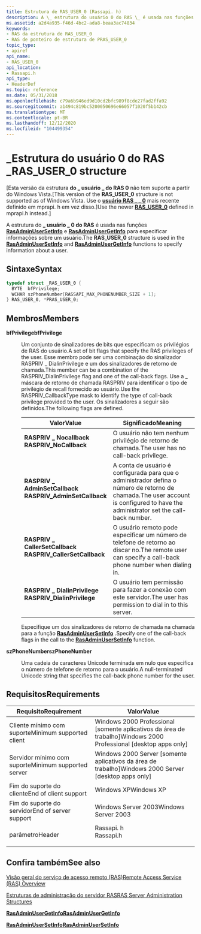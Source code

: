 ```yaml
---
title: Estrutura de RAS_USER_0 (Rassapi. h)
description: A \_ estrutura do usuário 0 do RAS \_ é usada nas funções RasAdminUserSetInfo e RasAdminUserGetInfo para especificar informações sobre um usuário.
ms.assetid: a2d4a935-f46d-4bc2-ada8-beaa3ac74834
keywords:
- RAS da estrutura de RAS_USER_0
- RAS de ponteiro de estrutura de PRAS_USER_0
topic_type:
- apiref
api_name:
- RAS_USER_0
api_location:
- Rassapi.h
api_type:
- HeaderDef
ms.topic: reference
ms.date: 05/31/2018
ms.openlocfilehash: c79a6b946ed9d10cd2bfc989f8cde27fad2ffa92
ms.sourcegitcommit: a1494c819bc5200050696e66057f1020f5b142cb
ms.translationtype: MT
ms.contentlocale: pt-BR
ms.lasthandoff: 12/12/2020
ms.locfileid: "104499354"
---
```

# <a name="ras_user_0-structure"></a><span data-ttu-id="63631-105">\_Estrutura do usuário 0 do RAS \_</span><span class="sxs-lookup"><span data-stu-id="63631-105">RAS\_USER\_0 structure</span></span>

<span data-ttu-id="63631-106">\[Esta versão da estrutura **do \_ usuário \_ do RAS 0** não tem suporte a partir do Windows Vista.</span><span class="sxs-lookup"><span data-stu-id="63631-106">\[This version of the **RAS\_USER\_0** structure is not supported as of Windows Vista.</span></span> <span data-ttu-id="63631-107">Use o [**usuário RAS \_ \_ 0**](/windows/desktop/api/Mprapi/ns-mprapi-ras_user_0) mais recente definido em mprapi. h em vez disso.\]</span><span class="sxs-lookup"><span data-stu-id="63631-107">Use the newer [**RAS\_USER\_0**](/windows/desktop/api/Mprapi/ns-mprapi-ras_user_0) defined in mprapi.h instead.\]</span></span>

<span data-ttu-id="63631-108">A estrutura do **\_ usuário \_ 0 do RAS** é usada nas funções [**RasAdminUserSetInfo**](rasadminusersetinfo.md) e [**RasAdminUserGetInfo**](rasadminusergetinfo.md) para especificar informações sobre um usuário.</span><span class="sxs-lookup"><span data-stu-id="63631-108">The **RAS\_USER\_0** structure is used in the [**RasAdminUserSetInfo**](rasadminusersetinfo.md) and [**RasAdminUserGetInfo**](rasadminusergetinfo.md) functions to specify information about a user.</span></span>

## <a name="syntax"></a><span data-ttu-id="63631-109">Sintaxe</span><span class="sxs-lookup"><span data-stu-id="63631-109">Syntax</span></span>


```C++
typedef struct _RAS_USER_0 {
  BYTE  bfPrivilege;
  WCHAR szPhoneNumber[RASSAPI_MAX_PHONENUMBER_SIZE + 1];
} RAS_USER_0, *PRAS_USER_0;
```



## <a name="members"></a><span data-ttu-id="63631-110">Membros</span><span class="sxs-lookup"><span data-stu-id="63631-110">Members</span></span>

<dl> <dt>

<span data-ttu-id="63631-111">**bfPrivilege**</span><span class="sxs-lookup"><span data-stu-id="63631-111">**bfPrivilege**</span></span>
</dt> <dd>

<span data-ttu-id="63631-112">Um conjunto de sinalizadores de bits que especificam os privilégios de RAS do usuário.</span><span class="sxs-lookup"><span data-stu-id="63631-112">A set of bit flags that specify the RAS privileges of the user.</span></span> <span data-ttu-id="63631-113">Esse membro pode ser uma combinação do sinalizador RASPRIV \_ DialinPrivilege e um dos sinalizadores de retorno de chamada.</span><span class="sxs-lookup"><span data-stu-id="63631-113">This member can be a combination of the RASPRIV\_DialinPrivilege flag and one of the call-back flags.</span></span> <span data-ttu-id="63631-114">Use a \_ máscara de retorno de chamada RASPRIV para identificar o tipo de privilégio de recall fornecido ao usuário.</span><span class="sxs-lookup"><span data-stu-id="63631-114">Use the RASPRIV\_CallbackType mask to identify the type of call-back privilege provided to the user.</span></span> <span data-ttu-id="63631-115">Os sinalizadores a seguir são definidos.</span><span class="sxs-lookup"><span data-stu-id="63631-115">The following flags are defined.</span></span>



| <span data-ttu-id="63631-116">Valor</span><span class="sxs-lookup"><span data-stu-id="63631-116">Value</span></span>                                                                                                                                                                                                                                         | <span data-ttu-id="63631-117">Significado</span><span class="sxs-lookup"><span data-stu-id="63631-117">Meaning</span></span>                                                                                       |
|-----------------------------------------------------------------------------------------------------------------------------------------------------------------------------------------------------------------------------------------------|-----------------------------------------------------------------------------------------------|
| <span id="RASPRIV_NoCallback"></span><span id="raspriv_nocallback"></span><span id="RASPRIV_NOCALLBACK"></span><dl> <span data-ttu-id="63631-118"><dt>**RASPRIV \_ Nocallback**</dt></span><span class="sxs-lookup"><span data-stu-id="63631-118"><dt>**RASPRIV\_NoCallback**</dt></span></span> </dl>                             | <span data-ttu-id="63631-119">O usuário não tem nenhum privilégio de retorno de chamada.</span><span class="sxs-lookup"><span data-stu-id="63631-119">The user has no call-back privilege.</span></span><br/>                                               |
| <span id="RASPRIV_AdminSetCallback"></span><span id="raspriv_adminsetcallback"></span><span id="RASPRIV_ADMINSETCALLBACK"></span><dl> <span data-ttu-id="63631-120"><dt>**RASPRIV \_ AdminSetCallback**</dt></span><span class="sxs-lookup"><span data-stu-id="63631-120"><dt>**RASPRIV\_AdminSetCallback**</dt></span></span> </dl>     | <span data-ttu-id="63631-121">A conta de usuário é configurada para que o administrador defina o número de retorno de chamada.</span><span class="sxs-lookup"><span data-stu-id="63631-121">The user account is configured to have the administrator set the call-back number.</span></span><br/> |
| <span id="RASPRIV_CallerSetCallback"></span><span id="raspriv_callersetcallback"></span><span id="RASPRIV_CALLERSETCALLBACK"></span><dl> <span data-ttu-id="63631-122"><dt>**RASPRIV \_ CallerSetCallback**</dt></span><span class="sxs-lookup"><span data-stu-id="63631-122"><dt>**RASPRIV\_CallerSetCallback**</dt></span></span> </dl> | <span data-ttu-id="63631-123">O usuário remoto pode especificar um número de telefone de retorno ao discar no.</span><span class="sxs-lookup"><span data-stu-id="63631-123">The remote user can specify a call-back phone number when dialing in.</span></span><br/>              |
| <span id="RASPRIV_DialinPrivilege"></span><span id="raspriv_dialinprivilege"></span><span id="RASPRIV_DIALINPRIVILEGE"></span><dl> <span data-ttu-id="63631-124"><dt>**RASPRIV \_ DialinPrivilege**</dt></span><span class="sxs-lookup"><span data-stu-id="63631-124"><dt>**RASPRIV\_DialinPrivilege**</dt></span></span> </dl>         | <span data-ttu-id="63631-125">O usuário tem permissão para fazer a conexão com este servidor.</span><span class="sxs-lookup"><span data-stu-id="63631-125">The user has permission to dial in to this server.</span></span><br/>                                 |



 

<span data-ttu-id="63631-126">Especifique um dos sinalizadores de retorno de chamada na chamada para a função [**RasAdminUserSetInfo**](rasadminusersetinfo.md) .</span><span class="sxs-lookup"><span data-stu-id="63631-126">Specify one of the call-back flags in the call to the [**RasAdminUserSetInfo**](rasadminusersetinfo.md) function.</span></span>

</dd> <dt>

<span data-ttu-id="63631-127">**szPhoneNumber**</span><span class="sxs-lookup"><span data-stu-id="63631-127">**szPhoneNumber**</span></span>
</dt> <dd>

<span data-ttu-id="63631-128">Uma cadeia de caracteres Unicode terminada em nulo que especifica o número de telefone de retorno para o usuário.</span><span class="sxs-lookup"><span data-stu-id="63631-128">A null-terminated Unicode string that specifies the call-back phone number for the user.</span></span>

</dd> </dl>

## <a name="requirements"></a><span data-ttu-id="63631-129">Requisitos</span><span class="sxs-lookup"><span data-stu-id="63631-129">Requirements</span></span>



| <span data-ttu-id="63631-130">Requisito</span><span class="sxs-lookup"><span data-stu-id="63631-130">Requirement</span></span> | <span data-ttu-id="63631-131">Valor</span><span class="sxs-lookup"><span data-stu-id="63631-131">Value</span></span> |
|-------------------------------------|--------------------------------------------------------------------------------------|
| <span data-ttu-id="63631-132">Cliente mínimo com suporte</span><span class="sxs-lookup"><span data-stu-id="63631-132">Minimum supported client</span></span><br/> | <span data-ttu-id="63631-133">Windows 2000 Professional \[somente aplicativos da área de trabalho\]</span><span class="sxs-lookup"><span data-stu-id="63631-133">Windows 2000 Professional \[desktop apps only\]</span></span><br/>                           |
| <span data-ttu-id="63631-134">Servidor mínimo com suporte</span><span class="sxs-lookup"><span data-stu-id="63631-134">Minimum supported server</span></span><br/> | <span data-ttu-id="63631-135">Windows 2000 Server \[somente aplicativos da área de trabalho\]</span><span class="sxs-lookup"><span data-stu-id="63631-135">Windows 2000 Server \[desktop apps only\]</span></span><br/>                                 |
| <span data-ttu-id="63631-136">Fim do suporte do cliente</span><span class="sxs-lookup"><span data-stu-id="63631-136">End of client support</span></span><br/>    | <span data-ttu-id="63631-137">Windows XP</span><span class="sxs-lookup"><span data-stu-id="63631-137">Windows XP</span></span><br/>                                                                |
| <span data-ttu-id="63631-138">Fim do suporte do servidor</span><span class="sxs-lookup"><span data-stu-id="63631-138">End of server support</span></span><br/>    | <span data-ttu-id="63631-139">Windows Server 2003</span><span class="sxs-lookup"><span data-stu-id="63631-139">Windows Server 2003</span></span><br/>                                                       |
| <span data-ttu-id="63631-140">parâmetro</span><span class="sxs-lookup"><span data-stu-id="63631-140">Header</span></span><br/>                   | <dl> <span data-ttu-id="63631-141"><dt>Rassapi. h</dt></span><span class="sxs-lookup"><span data-stu-id="63631-141"><dt>Rassapi.h</dt></span></span> </dl> |



## <a name="see-also"></a><span data-ttu-id="63631-142">Confira também</span><span class="sxs-lookup"><span data-stu-id="63631-142">See also</span></span>

<dl> <dt>

[<span data-ttu-id="63631-143">Visão geral do serviço de acesso remoto (RAS)</span><span class="sxs-lookup"><span data-stu-id="63631-143">Remote Access Service (RAS) Overview</span></span>](about-remote-access-service.md)
</dt> <dt>

[<span data-ttu-id="63631-144">Estruturas de administração do servidor RAS</span><span class="sxs-lookup"><span data-stu-id="63631-144">RAS Server Administration Structures</span></span>](ras-server-administration-structures.md)
</dt> <dt>

[<span data-ttu-id="63631-145">**RasAdminUserGetInfo**</span><span class="sxs-lookup"><span data-stu-id="63631-145">**RasAdminUserGetInfo**</span></span>](rasadminusergetinfo.md)
</dt> <dt>

[<span data-ttu-id="63631-146">**RasAdminUserSetInfo**</span><span class="sxs-lookup"><span data-stu-id="63631-146">**RasAdminUserSetInfo**</span></span>](rasadminusersetinfo.md)
</dt> </dl>

 

 





